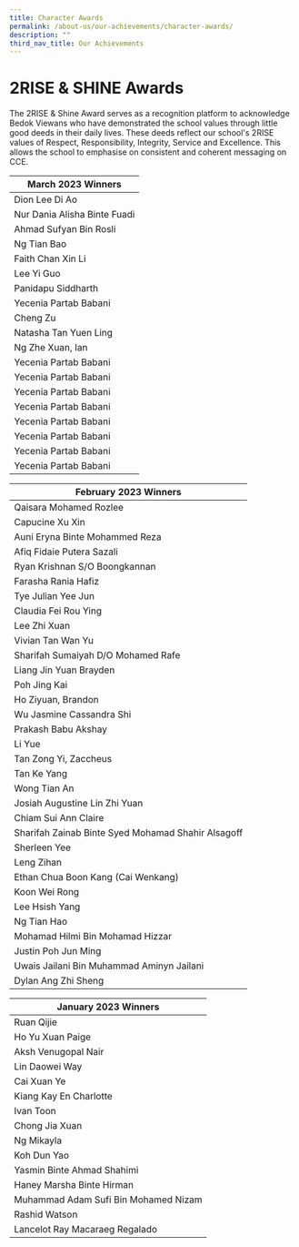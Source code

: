 ```yaml
---
title: Character Awards
permalink: /about-us/our-achievements/character-awards/
description: ""
third_nav_title: Our Achievements
---
```

# 2RISE &amp; SHINE Awards


The 2RISE &amp; Shine Award serves as a recognition platform to acknowledge Bedok Viewans who have demonstrated the school values through little good deeds in their daily lives. These deeds reflect our school's 2RISE values of Respect, Responsibility, Integrity, Service and Excellence. This allows the school to emphasise on consistent and coherent messaging on CCE.

| <center> March 2023 Winners </center> |
| -------- |
| Dion Lee Di Ao     |
| Nur Dania Alisha Binte Fuadi     |
| Ahmad Sufyan Bin Rosli     |
| Ng Tian Bao     |
| Faith Chan Xin Li     |
| Lee Yi Guo     |
| Panidapu Siddharth     |
| Yecenia Partab Babani     |
| Cheng Zu     |
| Natasha Tan Yuen Ling     |
| Ng Zhe Xuan, Ian     |
| Yecenia Partab Babani     |
| Yecenia Partab Babani     |
| Yecenia Partab Babani     |
| Yecenia Partab Babani     |
| Yecenia Partab Babani     |
| Yecenia Partab Babani     |
| Yecenia Partab Babani     |
| Yecenia Partab Babani     |


| <center> February 2023 Winners </center> |
| -------- |
| Qaisara Mohamed Rozlee     |
| Capucine Xu Xin     |
| Auni Eryna Binte Mohammed Reza     |
| Afiq Fidaie Putera Sazali   |
| Ryan Krishnan S/O Boongkannan    |
| Farasha Rania Hafiz     |
| Tye Julian Yee Jun     |
| Claudia Fei Rou Ying     |
| Lee Zhi Xuan     |
| Vivian Tan Wan Yu     |
| Sharifah Sumaiyah D/O Mohamed Rafe     |
| Liang Jin Yuan Brayden      |
| Poh Jing Kai     |
| Ho Ziyuan, Brandon    |
| Wu Jasmine Cassandra Shi     |
| Prakash Babu Akshay     |
| Li Yue    |
| Tan Zong Yi, Zaccheus     |
| Tan Ke Yang    |
| Wong Tian An     |
| Josiah Augustine Lin Zhi Yuan     |
| Chiam Sui Ann Claire     |
| Sharifah Zainab Binte Syed Mohamad Shahir Alsagoff     |
| Sherleen Yee     |
| Leng Zihan     |
| Ethan Chua Boon Kang (Cai Wenkang)     |
| Koon Wei Rong      |
| Lee Hsish Yang     |
| Ng Tian Hao    |
| Mohamad Hilmi Bin Mohamad Hizzar     |
| Justin Poh Jun Ming     |
| Uwais Jailani Bin Muhammad Aminyn Jailani    |
| Dylan Ang Zhi Sheng     |



| <center>January 2023 Winners</center> |
| -------- |
| Ruan Qijie     |
| Ho Yu Xuan Paige     |
| Aksh Venugopal Nair     |
| Lin Daowei Way    |
| Cai Xuan Ye     |
| Kiang Kay En Charlotte     |
| Ivan Toon     |
| Chong Jia Xuan     |
| Ng Mikayla     |
| Koh Dun Yao     |
| Yasmin Binte Ahmad Shahimi     |
| Haney Marsha Binte Hirman     |
| Muhammad Adam Sufi Bin Mohamed Nizam     |
| Rashid Watson    |
| Lancelot Ray Macaraeg Regalado     |